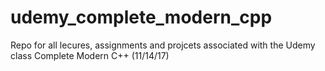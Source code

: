 # udemy_complete_modern_cpp

Repo for all lecures, assignments and projcets associated with the Udemy class Complete Modern C++ (11/14/17)
